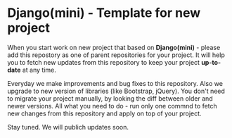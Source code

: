 # Django(mini) - Template for new project

When you start work on new project that based on **Django(mini)** - please add this repostory as one of parent repositories for your project. It will help you to fetch new updates from this repository to keep your project **up-to-date** at any time.

Everyday we make improvements and bug fixes to this repository. Also we upgrade to new version of libraries (like Bootstrap, jQuery). You don't need to migrate your project manually, by looking the diff between older and newer versions. All what you need to do - run only one commnd to fetch new changes from this repository and apply on top of your project.

Stay tuned. We will publich updates soon.
